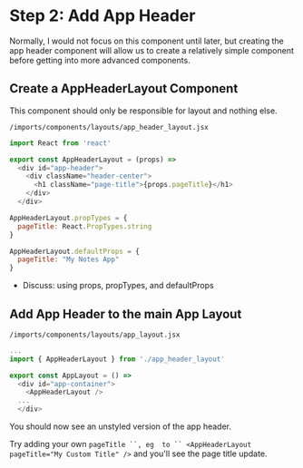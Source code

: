 # Step 2: Add App Header
Normally, I would not focus on this component until later, but creating the app header component will allow us to create a relatively simple component before getting into more advanced components.

## Create a AppHeaderLayout Component
This component should only be responsible for layout and nothing else.

``` /imports/components/layouts/app_header_layout.jsx ```

```js
import React from 'react'

export const AppHeaderLayout = (props) =>
  <div id="app-header">
	<div className="header-center">
      <h1 className="page-title">{props.pageTitle}</h1>
	</div>
  </div>

AppHeaderLayout.propTypes = {
  pageTitle: React.PropTypes.string
}

AppHeaderLayout.defaultProps = { 
  pageTitle: "My Notes App"
}
```

- Discuss: using props, propTypes, and defaultProps

## Add App Header to the main App Layout

``` /imports/components/layouts/app_layout.jsx ```

```js
...
import { AppHeaderLayout } from './app_header_layout'

export const AppLayout = () =>
  <div id="app-container">
    <AppHeaderLayout />
  ...
  </div>
```

You should now see an unstyled version of the app header.

Try adding your own ``` pageTitle ``, eg  to `` <AppHeaderLayout pageTitle="My Custom Title" /> ``` and you'll see the page title update.
